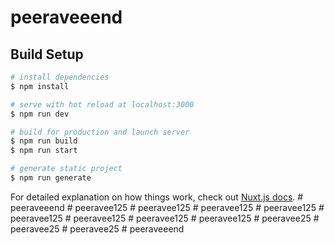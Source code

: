 # peeraveeend

## Build Setup

```bash
# install dependencies
$ npm install

# serve with hot reload at localhost:3000
$ npm run dev

# build for production and launch server
$ npm run build
$ npm run start

# generate static project
$ npm run generate
```

For detailed explanation on how things work, check out [Nuxt.js docs](https://nuxtjs.org).
#   p e e r a v e e e n d  
 #   p e e r a v e e 1 2 5  
 #   p e e r a v e e 1 2 5  
 #   p e e r a v e e 1 2 5  
 #   p e e r a v e e 1 2 5  
 #   p e e r a v e e 1 2 5  
 #   p e e r a v e e 1 2 5  
 #   p e e r a v e e 1 2 5  
 #   p e e r a v e e 1 2 5  
 #   p e e r a v e e 2 5  
 #   p e e r a v e e 2 5  
 #   p e e r a v e e 2 5  
 #   p e e r a v e e e n d  
 